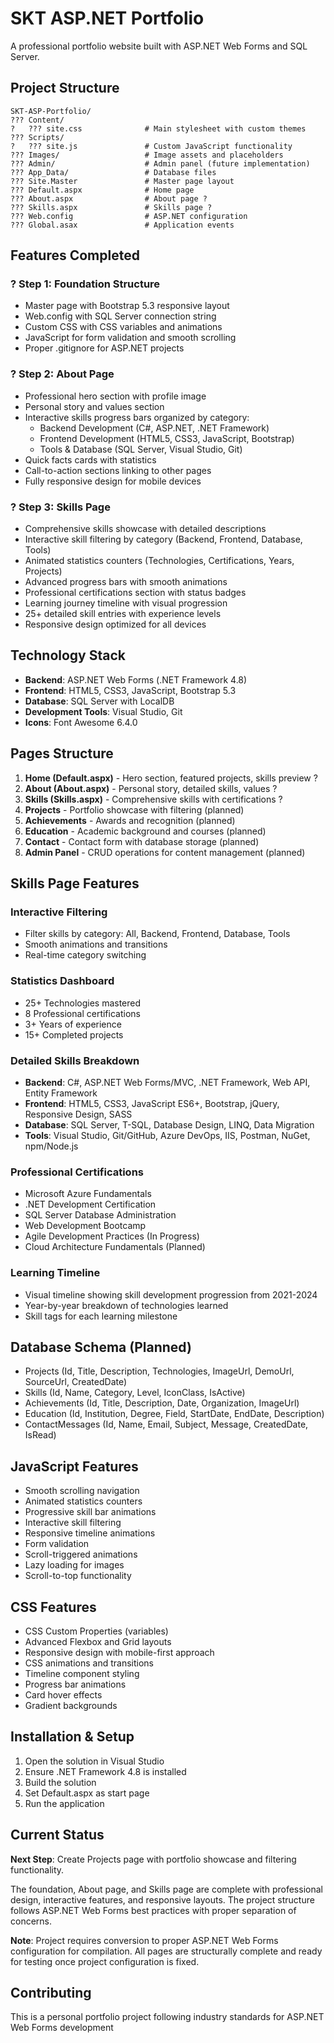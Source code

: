 # SKT ASP.NET Portfolio

A professional portfolio website built with ASP.NET Web Forms and SQL Server.

## Project Structure

```
SKT-ASP-Portfolio/
??? Content/
?   ??? site.css              # Main stylesheet with custom themes
??? Scripts/
?   ??? site.js               # Custom JavaScript functionality
??? Images/                   # Image assets and placeholders
??? Admin/                    # Admin panel (future implementation)
??? App_Data/                 # Database files
??? Site.Master               # Master page layout
??? Default.aspx              # Home page
??? About.aspx                # About page ?
??? Skills.aspx               # Skills page ?
??? Web.config                # ASP.NET configuration
??? Global.asax               # Application events

```

## Features Completed

### ? Step 1: Foundation Structure
- Master page with Bootstrap 5.3 responsive layout
- Web.config with SQL Server connection string
- Custom CSS with CSS variables and animations
- JavaScript for form validation and smooth scrolling
- Proper .gitignore for ASP.NET projects

### ? Step 2: About Page
- Professional hero section with profile image
- Personal story and values section
- Interactive skills progress bars organized by category:
  - Backend Development (C#, ASP.NET, .NET Framework)
  - Frontend Development (HTML5, CSS3, JavaScript, Bootstrap)
  - Tools & Database (SQL Server, Visual Studio, Git)
- Quick facts cards with statistics
- Call-to-action sections linking to other pages
- Fully responsive design for mobile devices

### ? Step 3: Skills Page
- Comprehensive skills showcase with detailed descriptions
- Interactive skill filtering by category (Backend, Frontend, Database, Tools)
- Animated statistics counters (Technologies, Certifications, Years, Projects)
- Advanced progress bars with smooth animations
- Professional certifications section with status badges
- Learning journey timeline with visual progression
- 25+ detailed skill entries with experience levels
- Responsive design optimized for all devices

## Technology Stack

- **Backend**: ASP.NET Web Forms (.NET Framework 4.8)
- **Frontend**: HTML5, CSS3, JavaScript, Bootstrap 5.3
- **Database**: SQL Server with LocalDB
- **Development Tools**: Visual Studio, Git
- **Icons**: Font Awesome 6.4.0

## Pages Structure

1. **Home (Default.aspx)** - Hero section, featured projects, skills preview ?
2. **About (About.aspx)** - Personal story, detailed skills, values ?
3. **Skills (Skills.aspx)** - Comprehensive skills with certifications ?
4. **Projects** - Portfolio showcase with filtering (planned)
5. **Achievements** - Awards and recognition (planned)
6. **Education** - Academic background and courses (planned)
7. **Contact** - Contact form with database storage (planned)
8. **Admin Panel** - CRUD operations for content management (planned)

## Skills Page Features

### Interactive Filtering
- Filter skills by category: All, Backend, Frontend, Database, Tools
- Smooth animations and transitions
- Real-time category switching

### Statistics Dashboard
- 25+ Technologies mastered
- 8 Professional certifications
- 3+ Years of experience
- 15+ Completed projects

### Detailed Skills Breakdown
- **Backend**: C#, ASP.NET Web Forms/MVC, .NET Framework, Web API, Entity Framework
- **Frontend**: HTML5, CSS3, JavaScript ES6+, Bootstrap, jQuery, Responsive Design, SASS
- **Database**: SQL Server, T-SQL, Database Design, LINQ, Data Migration
- **Tools**: Visual Studio, Git/GitHub, Azure DevOps, IIS, Postman, NuGet, npm/Node.js

### Professional Certifications
- Microsoft Azure Fundamentals
- .NET Development Certification
- SQL Server Database Administration
- Web Development Bootcamp
- Agile Development Practices (In Progress)
- Cloud Architecture Fundamentals (Planned)

### Learning Timeline
- Visual timeline showing skill development progression from 2021-2024
- Year-by-year breakdown of technologies learned
- Skill tags for each learning milestone

## Database Schema (Planned)

- Projects (Id, Title, Description, Technologies, ImageUrl, DemoUrl, SourceUrl, CreatedDate)
- Skills (Id, Name, Category, Level, IconClass, IsActive)
- Achievements (Id, Title, Description, Date, Organization, ImageUrl)
- Education (Id, Institution, Degree, Field, StartDate, EndDate, Description)
- ContactMessages (Id, Name, Email, Subject, Message, CreatedDate, IsRead)

## JavaScript Features

- Smooth scrolling navigation
- Animated statistics counters
- Progressive skill bar animations
- Interactive skill filtering
- Responsive timeline animations
- Form validation
- Scroll-triggered animations
- Lazy loading for images
- Scroll-to-top functionality

## CSS Features

- CSS Custom Properties (variables)
- Advanced Flexbox and Grid layouts
- Responsive design with mobile-first approach
- CSS animations and transitions
- Timeline component styling
- Progress bar animations
- Card hover effects
- Gradient backgrounds

## Installation & Setup

1. Open the solution in Visual Studio
2. Ensure .NET Framework 4.8 is installed
3. Build the solution
4. Set Default.aspx as start page
5. Run the application

## Current Status

**Next Step**: Create Projects page with portfolio showcase and filtering functionality.

The foundation, About page, and Skills page are complete with professional design, interactive features, and responsive layouts. The project structure follows ASP.NET Web Forms best practices with proper separation of concerns.

**Note**: Project requires conversion to proper ASP.NET Web Forms configuration for compilation. All pages are structurally complete and ready for testing once project configuration is fixed.

## Contributing

This is a personal portfolio project following industry standards for ASP.NET Web Forms development